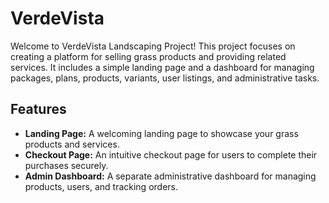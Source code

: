 # VerdeVista

Welcome to VerdeVista Landscaping Project! This project focuses on creating a platform for selling grass products and providing related services. It includes a simple landing page and a dashboard for managing packages, plans, products, variants, user listings, and administrative tasks.

## Features

- **Landing Page:** A welcoming landing page to showcase your grass products and services.
- **Checkout Page:** An intuitive checkout page for users to complete their purchases securely.
- **Admin Dashboard:** A separate administrative dashboard for managing products, users, and tracking orders.


